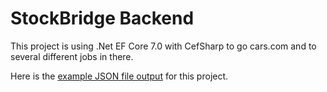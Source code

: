 # StockBridge Backend
This project is using .Net EF Core 7.0 with CefSharp to go cars.com and to several different jobs in there.

Here is the [example JSON file output](Docs/Result.json) for this project.
